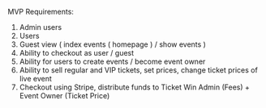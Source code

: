 MVP Requirements:

1. Admin users
2. Users
3. Guest view ( index events ( homepage ) / show events )
4. Ability to checkout as user / guest
5. Ability for users to create events / become event owner
6. Ability to sell regular and VIP tickets, set prices, change ticket prices of live event
7. Checkout using Stripe, distribute funds to Ticket Win Admin (Fees) + Event Owner (Ticket Price)
